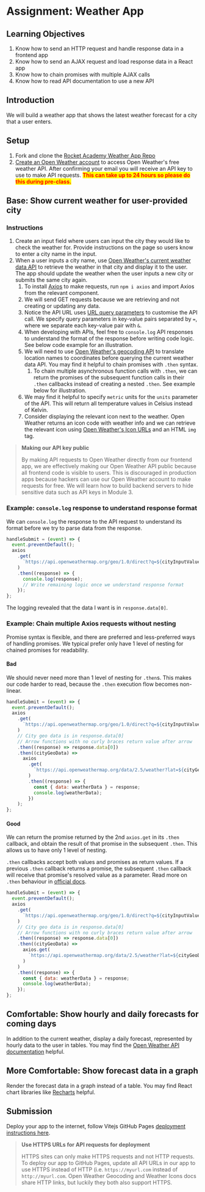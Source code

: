 # Assignment: Weather App

## Learning Objectives

1. Know how to send an HTTP request and handle response data in a frontend app
2. Know how to send an AJAX request and load response data in a React app
3. Know how to chain promises with multiple AJAX calls
4. Know how to read API documentation to use a new API

## Introduction

We will build a weather app that shows the latest weather forecast for a city that a user enters.

## Setup

1. Fork and clone the <a href="https://github.com/SkillsUnion/weather-app-base" target="_blank">Rocket Academy Weather App Repo</a>
2. <a href="https://home.openweathermap.org/users/sign_up" target="_blank">Create an Open Weather account</a> to access Open Weather's free weather API. After confirming your email you will receive an API key to use to make API requests. <mark style="color:red;">**This can take up to 24 hours so please do this during pre-class.**</mark>

## Base: Show current weather for user-provided city

### Instructions

1. Create an input field where users can input the city they would like to check the weather for. Provide instructions on the page so users know to enter a city name in the input.
2. When a user inputs a city name, use <a href="https://openweathermap.org/current" target="_blank">Open Weather's current weather data API</a> to retrieve the weather in that city and display it to the user. The app should update the weather when the user inputs a new city or submits the same city again.
   1. To install <a href="https://axios-http.com/docs/intro" target="_blank">Axios</a> to make requests, run `npm i axios` and import Axios from the relevant component.
   2. We will send GET requests because we are retrieving and not creating or updating any data.
   3. Notice the API URL uses <a href="https://en.wikipedia.org/wiki/Query_string#Structure" target="_blank">URL query parameters</a> to customise the API call. We specify query parameters in key-value pairs separated by `=`, where we separate each key-value pair with `&`.
   4. When developing with APIs, feel free to `console.log` API responses to understand the format of the response before writing code logic. See below code example for an illustration.
   5. We will need to use <a href="https://openweathermap.org/api/geocoding-api" target="_blank">Open Weather's geocoding API</a> to translate location names to coordinates before querying the current weather data API. You may find it helpful to chain promises with `.then` syntax.
      1. To chain multiple asynchronous function calls with `.then`, we can return the promises of the subsequent function calls in their `.then` callbacks instead of creating a nested `.then`. See example below for illustration.
   6. We may find it helpful to specify `metric` units for the `units` parameter of the API. This will return all temperature values in Celsius instead of Kelvin.
   7. Consider displaying the relevant icon next to the weather. Open Weather returns an icon code with weather info and we can retrieve the relevant icon using <a href="https://openweathermap.org/weather-conditions" target="_blank">Open Weather's Icon URLs</a> and an HTML `img` tag.

>**Making our API key public**
>
>By making API requests to Open Weather directly from our frontend app, we are effectively making our Open Weather API public because all frontend code is visible to users. This is discouraged in production apps because hackers can use our Open Weather account to make requests for free. We will learn how to build backend servers to hide sensitive data such as API keys in Module 3.

### Example: `console.log` response to understand response format

We can `console.log` the response to the API request to understand its format before we try to parse data from the response.

```jsx
handleSubmit = (event) => {
  event.preventDefault();
  axios
    .get(
      `https://api.openweathermap.org/geo/1.0/direct?q=${cityInputValue}&limit=1&appid=${OPEN_WEATHER_API_KEY}`
    )
    .then((response) => {
      console.log(response);
      // Write remaining logic once we understand response format
    });
};
```

The logging revealed that the data I want is in `response.data[0]`.

### Example: Chain multiple Axios requests without nesting

Promise syntax is flexible, and there are preferred and less-preferred ways of handling promises. We typical prefer only have 1 level of nesting for chained promises for readability.

#### Bad

We should never need more than 1 level of nesting for `.then`s. This makes our code harder to read, because the `.then` execution flow becomes non-linear.

```jsx
handleSubmit = (event) => {
  event.preventDefault();
  axios
    .get(
      `https://api.openweathermap.org/geo/1.0/direct?q=${cityInputValue}&limit=1&appid=${OPEN_WEATHER_API_KEY}`
    )
    // City geo data is in response.data[0]
    // Arrow functions with no curly braces return value after arrow
    .then((response) => response.data[0])
    .then((cityGeoData) =>
      axios
        .get(
          `https://api.openweathermap.org/data/2.5/weather?lat=${cityGeoData.lat}&lon=${cityGeoData.lon}&appid=${OPEN_WEATHER_API_KEY}&units=metric`
        )
        .then((response) => {
          const { data: weatherData } = response;
          console.log(weatherData);
        })
    );
};
```

#### Good

We can return the promise returned by the 2nd `axios.get` in its `.then` callback, and obtain the result of that promise in the subsequent `.then`. This allows us to have only 1 level of nesting.

`.then` callbacks accept both values and promises as return values. If a previous `.then` callback returns a promise, the subsequent `.then` callback will receive that promise's resolved value as a parameter. Read more on `.then` behaviour in <a href="https://developer.mozilla.org/en-US/docs/Web/JavaScript/Reference/Global_Objects/Promise/then" target="_blank">official docs</a>.

```jsx
handleSubmit = (event) => {
  event.preventDefault();
  axios
    .get(
      `https://api.openweathermap.org/geo/1.0/direct?q=${cityInputValue}&limit=1&appid=${OPEN_WEATHER_API_KEY}`
    )
    // City geo data is in response.data[0]
    // Arrow functions with no curly braces return value after arrow
    .then((response) => response.data[0])
    .then((cityGeoData) =>
      axios.get(
        `https://api.openweathermap.org/data/2.5/weather?lat=${cityGeoData.lat}&lon=${cityGeoData.lon}&appid=${OPEN_WEATHER_API_KEY}&units=metric`
      )
    )
    .then((response) => {
      const { data: weatherData } = response;
      console.log(weatherData);
    });
};
```

## Comfortable: Show hourly and daily forecasts for coming days

In addition to the current weather, display a daily forecast, represented by hourly data to the user in tables. You may find the <a href="https://openweathermap.org/forecast5" target="_blank">Open Weather API documentation</a> helpful.

## More Comfortable: Show forecast data in a graph

Render the forecast data in a graph instead of a table. You may find React chart libraries like <a href="https://recharts.org/en-US/" target="_blank">Recharts</a> helpful.

## Submission

Deploy your app to the internet, follow Vitejs GitHub Pages <a href="https://vitejs.dev/guide/static-deploy.html" target="_blank">deployment instructions here</a>.

>**Use HTTPS URLs for API requests for deployment**
>
>HTTPS sites can only make HTTPS requests and not HTTP requests. To deploy our app to GitHub Pages, update all API URLs in our app to use HTTPS instead of HTTP (i.e. `https://myurl.com` instead of `http://myurl.com`. Open Weather Geocoding and Weather Icons docs share HTTP links, but luckily they both also support HTTPS.